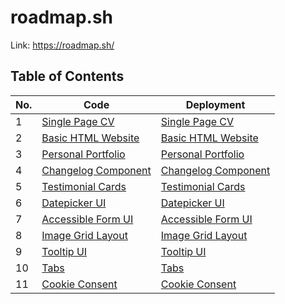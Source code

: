# roadmap.sh

Link: https://roadmap.sh/

## Table of Contents

| No. | Code                                                                | Deployment                                                                                  |
| --- | ------------------------------------------------------------------- | ------------------------------------------------------------------------------------------- |
| 1   | [Single Page CV](/roadmap.sh/frontend/01-single-page-cv/)           | [Single Page CV](https://mouhany.github.io/roadmap.sh/frontend/01-single-page-cv/)          |
| 2   | [Basic HTML Website](/roadmap.sh/frontend/02-basic-html-website/)   | [Basic HTML Website](https://mouhany.github.io/roadmap.sh/frontend/02-basic-html-website)   |
| 3   | [Personal Portfolio](/roadmap.sh/frontend/03-personal-portfolio/)   | [Personal Portfolio](https://mouhany.github.io/roadmap.sh/frontend/03-personal-portfolio)   |
| 4   | [Changelog Component](/roadmap.sh/frontend/04-changelog-component/) | [Changelog Component](https://mouhany.github.io/roadmap.sh/frontend/04-changelog-component) |
| 5   | [Testimonial Cards](/roadmap.sh/frontend/05-testimonial-cards/)     | [Testimonial Cards](https://mouhany.github.io/roadmap.sh/frontend/05-testimonial-cards)     |
| 6   | [Datepicker UI](/roadmap.sh/frontend/06-datepicker-ui/)             | [Datepicker UI](https://mouhany.github.io/roadmap.sh/frontend/06-datepicker-ui)             |
| 7   | [Accessible Form UI](/roadmap.sh/frontend/07-accessible-form-ui/)   | [Accessible Form UI](https://mouhany.github.io/roadmap.sh/frontend/07-accessible-form-ui)   |
| 8   | [Image Grid Layout](/roadmap.sh/frontend/08-image-grid-layout/)     | [Image Grid Layout](https://mouhany.github.io/roadmap.sh/frontend/08-image-grid-layout)     |
| 9   | [Tooltip UI](/roadmap.sh/frontend/09-tooltip-ui/)                   | [Tooltip UI](https://mouhany.github.io/roadmap.sh/frontend/09-tooltip-ui)                   |
| 10  | [Tabs](/roadmap.sh/frontend/10-tabs/)                               | [Tabs](https://mouhany.github.io/roadmap.sh/frontend/10-tabs)                               |
| 11  | [Cookie Consent](/roadmap.sh/frontend/11-cookie-consent/)           | [Cookie Consent](https://mouhany.github.io/roadmap.sh/frontend/11-cookie-consent)           |
